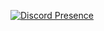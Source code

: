 [![Discord Presence](https://lanyard.cnrad.dev/api/938547181856653373)](https://discord.com/users/938547181856653373)
